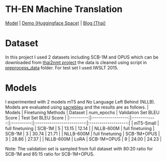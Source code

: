 # TH-EN Machine Translation

[Model](https://huggingface.co/wtarit/nllb-600M-th-en) | [Demo (Huggingface Space)](https://huggingface.co/spaces/wtarit/nllb-th-en-translation) | [Blog (Thai)](https://wtarit.medium.com/สร้าง-model-แปลภาษาไทย-อังกฤษ-e23cb9585f5)


# Dataset
In this project I used 2 datasets including SCB-1M and OPUS which can be downloaded from [thai2nmt project](https://github.com/vistec-AI/thai2nmt/releases/tag/scb-mt-en-th-2020%2Bmt-opus_v1.0) the data is cleaned using script in [preprocess_data](https://github.com/wtarit/th-en-machine-translation/tree/main/preprocess_data) folder. For test set I used IWSLT 2015.  

# Models
I experimented with 2 models mT5 and No Language Left Behind (NLLB). Models are evaluated using [sacrebleu](https://huggingface.co/spaces/evaluate-metric/sacrebleu) and the results are as follows.
|   Models  | Finetuning Methods |    Dataset   | num_epochs | Validation Set BLEU Score | Test Set BLEU Score | 
|:---------:|:------------------:|:------------:|:----------:|:-------------------------:|:-------------------:|
| mT5-Small |  full finetuning   |     SCB-1M   |     5      |           13.15           |        12.14        |
| NLLB-600M |  full finetuning   |     SCB-1M   |     3      |           30.74           |        21.71        |
| NLLB-600M |  full finetuning   |  SCB-1M+OPUS |     3      |           28.86           |        27.37        |
| NLLB-600M |       LoRA         |  SCB-1M+OPUS |     9      |           24.00           |        24.23        |

Note: The validation set is sampled from full dataset with 80:20 ratio for SCB-1M and 85:15 ratio for SCB-1M+OPUS.
  